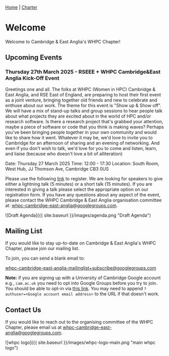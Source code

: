 [Home](README.md) | [Charter](charter.md)

# Welcome

Welcome to Cambridge & East Anglia's WHPC Chapter!

<!-- ![cambridge whpc logo]({{ site.baseurl }}/images/whpc-logo.svg "cambridge whpc logo") -->

## Upcoming Events

### Thursday 27th March 2025 - RSEEE + WHPC Cambridge&East Anglia Kick-Off Event

Greetings one and all. The folks at WHPC (Women in HPC) Cambridge & East Anglia, and RSE East of England, are preparing to host
their first event as a joint venture, bringing together old friends and new to celebrate and enthuse about our work. The theme
for this event is "Show up & Show off". We will have a mix of stand-up talks and group sessions to hear people talk about what
projects they are excited about in the world of HPC and/or research software. Is there a research project that's grabbed your
attention, maybe a piece of software or code that you think is making waves? Perhaps you've been bringing people together in
your own community and would like to share how it went. Whatever it may be, we'd love to invite you to Cambridge for an
afternoon of sharing and an evening of networking. And even if you don't wish to talk, we'd love for you to come and listen,
learn, and liaise (because who doesn't love a bit of alliteration)

Date: Thursday 27 March 2025
Time: 12:00 - 17:30
Location: South Room, West Hub, JJ Thomson Ave, Cambridge CB3 0US

Please use the following [link](https://forms.gle/Zg5S8DhBi7GQuQR89) to register. We are looking for speakers to give either a
lightning talk (5 minutes) or a short talk (15 minutes). If you are interested in giving a talk please select the appropriate
option on our registration form. If you have any questions about any aspect of the event, please contact the WHPC Cambridge &
East Anglia organisation committee at:
[whpc-cambridge-east-anglia@googlegroups.com][email].

![Draft Agenda]({{ site.baseurl }}/images/agenda.png "Draft Agenda")

## Mailing List

If you would like to stay up-to-date on Cambridge & East Anglia's WHPC Chapter, please join our mailing list.

To join, you can send a blank email to:

[whpc-cambridge-east-anglia-mailinglist+subscribe@googlegroups.com][subscribe]

**Note:** if you are signing up with a University of Cambridge Google account e.g., `cam.ac.uk` you need to opt into Google
Groups before you try to join. You should be able to opt-in via [this link][google-preferences]. You may need
to append `?authuser=<Google account email address>` to the URL if that doesn't work.

## Contact Us

If you would like to reach out to the organising committee of the WHPC Chapter, please email us at
[whpc-cambridge-east-anglia@googlegroups.com][email].

![whpc logo]({{ site.baseurl }}/images/whpc-logo-main.png "main whpc logo")

[subscribe]: mailto:whpc-cambridge-east-anglia-mailinglist+subscribe@googlegroups.com
[email]: mailto:whpc-cambridge-east-anglia@googlegroups.com
[google-preferences]: //preferences.g.apps.cam.ac.uk/
